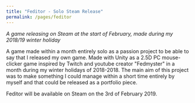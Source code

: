 ```yaml
---
title: "Feditor - Solo Steam Release"
permalink: /pages/feditor
---
```


*A game releasing on Steam at the start of February, made during my 2018/19 winter holiday*

A game made within a month entirely solo as a passion project to be able to say that I released my own game. Made with Unity as a 2.5D PC mouse-clicker game inspired by Twitch and youtube creator "Fedmyster" in a month during my winter holidays of 2018-2018. The main aim of this project was to make something I could manage within a short time entirely by myself and that could be released as a portfolio piece. 

Feditor will be available on Steam on the 3rd of February 2019.

